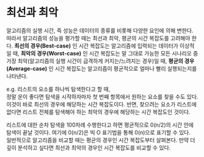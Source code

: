 # 최선과 최악

알고리즘의 실행 시간, 즉 성능은 데이터의 종류를 비롯해 다양한 요인에 의해 변한다.  
따라서 알고리즘의 성능을 평가할 때는 최선과 최악, 평균의 시간 복잡도를 고려해야 한다. **최선의 경우(Best-case)** 인 시간 복잡도는 알고리즘에 입력되는 데이터가 이상적일 때, **최악의 경우(Worst-case)** 인 시간 복잡도는 말 그대로 가능한 모든 시나리오 중 가장 최악(알고리즘의 실행 시간이 급격하게 커지는/느려지는 경우)일 때, **평균의 경우(Average-case)** 인 시간 복잡도는 알고리즘이 평균적으로 얼마나 빨리 실행되는지를 나타낸다.   

e.g. 리스트의 요소를 하나씩 탐색한다고 할 때,  
정말 운이 좋다면 탐색을 시작하자마자 첫 번째 항목에서 원하는 요소를 찾을 수도 있다. 이것이 바로 최선의 경우에 해당하는 시간 복잡도이다. 반면, 찾으려는 요소가 리스트에 없다면 리스트 전체를 탐색해야 하는 최악의 경우에 해당하는 시간 복잡도인 것이다.

리스트에 대한 순차 탐색을 100차례 수행한다고 하면 평균적으로 0(n/2)의 시간 안에 탐색이 끝날 것이다. 여기에 0(n/2)은 빅 O 표기법을 통해 0(n)으로 표기할 수 있다.   
일반적으로 알고리즘을 비교할 때는 평균의 경우인 시간 복잡도부터 살펴본다. 만약 더 깊이 분석하고 싶다면 최선과 최악의 경우인 시간 복잡도를 비교할 수 있다.